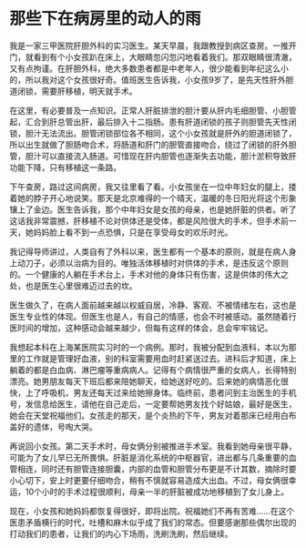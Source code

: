 # 那些下在病房里的动人的雨

我是一家三甲医院肝胆外科的实习医生。某天早晨，我跟教授到病区查房。一推开门，就看到有个小女孩趴在床上，大眼睛忽闪忽闪地看着我们。那双眼睛很清澈，又有点拘谨。在肝胆外科，绝大多数患者都是中老年人，很少能看到年纪这么小的，所以我对这个女孩很好奇。值班医生告诉我，小女孩9岁了，是先天性肝外胆道闭锁，需要肝移植，明天就手术。 

在这里，有必要普及一点知识。正常人肝脏排泄的胆汁要从肝内毛细胆管、小胆管起，汇合到肝总管出肝，最后排入十二指肠。患有肝道闭锁的孩子则胆管先天性闭锁，胆汁无法流出。胆管闭锁部位各不相同，这个小女孩就是肝外的胆道闭锁了，所以出生就做了胆肠吻合术，将肠道和肝门的胆管直接吻合，绕过了闭锁的肝外胆管，胆汁可以直接流入肠道。可惜现在肝内胆管也逐渐失去功能，胆汁淤积导致肝功能下降，只有移植这一条路。 

下午查房，路过这间病房，我又往里看了看。小女孩坐在一位中年妇女的腿上，搂着她的脖子开心地说笑。那天是北京难得的一个晴天，温暖的冬日阳光将这个形象镶上了金边。医生告诉我，那个中年妇女是女孩的母亲，也是她肝脏的供者。听了这话我非常震撼，肝移植不论对供体还是受体，都是风险很大的手术，但手术前一天，她妈妈脸上看不到一点恐惧，只是在享受母女的欢乐时光。 

我记得导师讲过，人类自有了外科以来，医生都有一个基本的原则，就是在病人身上动刀子，必须以治病为目的。唯独活体移植时对供体的手术，是违反这个原则的。一个健康的人躺在手术台上，手术对他的身体只有伤害，这是供体的伟大之处，也是医生心里很难迈过去的坎。 

医生做久了，在病人面前越来越以权威自居，冷静、客观、不被情绪左右，这也是医生专业性的体现。但医生也是人，有自己的情感，也会不时被感动。虽然随着行医时间的增加，这种感动会越来越少，但每有这样的体会，总会牢牢铭记。 

我想起本科在上海某医院实习时的一个病例。那时，我被分配到血液科，本以为那里的工作就是管理好血液，别的科室需要用血时赶紧送过去。进科后才知道，床上躺着的都是白血病、淋巴瘤等重病病人。记得有个病情很严重的女病人，长得特别漂亮。她男朋友每天下班后都来陪她聊天，给她送好吃的。后来她的病情恶化很快，上了呼吸机，男友还每天过来给她擦身体。临终前，患者问到主治医生的手机号，发信息给医生，请他在自己走后，一定要帮她男友找个好姑娘，最好是医生，她会在天堂祝福他们。女孩走的那天，是个炎热的下午，男友对着那床已经用白布盖好的遗体，号啕大哭。 

再说回小女孩。第二天手术时，母女俩分别被推进手术室。我看到她母亲很平静，可能为了女儿早已无所畏惧。肝脏是消化系统的中枢器官，进出都与几条重要的血管相连，同时还有胆管连接胆囊，内部的血管和胆管分布更是不计其数，摘除时要小心切下，安上时更要仔细吻合，稍有不慎就容易造成大出血。不过，母女俩很幸运，10个小时的手术过程很顺利，母亲一半的肝脏被成功地移植到了女儿身上。 

现在，小女孩和她妈妈都恢复得很好，即将出院。祝福她们不再有苦难……在这个医患矛盾横行的时代，吐槽和麻木似乎成了我们的常态。但要感谢那些偶尔出现的打动我们的患者，让我们的内心下场雨，洗刷洗刷，然后继续。